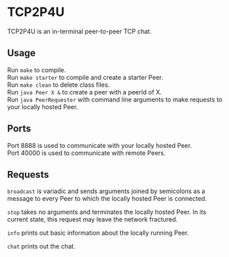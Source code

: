 # TCP2P4U

TCP2P4U is an in-terminal peer-to-peer TCP chat.

## Usage

Run `make` to compile.   
Run `make starter` to compile and create a starter Peer.   
Run `make clean` to delete class files.   
Run `java Peer X &` to create a peer with a peerId of X.   
Run `java PeerRequester` with command line arguments to make requests to your locally hosted Peer.   

## Ports

Port 8888 is used to communicate with your locally hosted Peer.   
Port 40000 is used to communicate with remote Peers.   

## Requests

`broadcast` is variadic and sends arguments joined by semicolons as a message to every Peer to which the locally hosted Peer is connected.   

`stop` takes no arguments and terminates the locally hosted Peer. In its current state, this request may leave the network fractured.   

`info` prints out basic information about the locally running Peer.

`chat` prints out the chat.   

